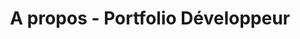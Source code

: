 ---
layout: about
title: A propos - Portfolio Développeur
permalink: /portfolio-matteo-garcia/about/
---